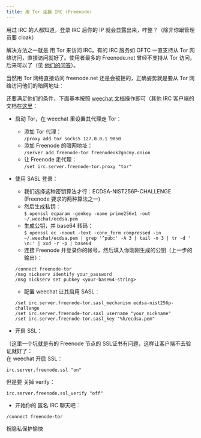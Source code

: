 ```yaml
---
title: 用 Tor 连接 IRC (Freenode)
---
```


用过 IRC 的人都知道，登录 IRC 后你的 IP 就会显露出来，咋整？（除非你跟管理员要 cloak）   

解决方法之一就是 用 Tor 来访问 IRC。有的 IRC 服务如 OFTC 一直支持从 Tor 网络访问，直接访问就好了。使用者最多的 Freenode.net 曾经不支持从 Tor 访问，后来可以了（见 [他们的问答](https://freenode.net/kb/answer/chat#accessing-freenode-via-tor)）。

当然用 Tor 网络直接访问 freenode.net 还是会被拒的，正确姿势就是要从 Tor 网络访问他们的暗网地址：

还要满足他们的条件，下面基本按照 [weechat 文档](https://www.weechat.org/files/doc/stable/weechat_user.en.html#irc_sasl_authentication)操作即可（其他 IRC 客户端的文档在[这里](https://freenode.net/kb/answer/sasl)：  

- 启动 Tor，在 weechat 里设置其代理走 Tor：   
	- 添加 Tor 代理：  
	`/proxy add tor socks5 127.0.0.1 9050`  
	- 添加 Freenode 的暗网地址：  
	`/server add freenode-tor freenodeok2gncmy.onion`  
	- 让 Freenode 走代理：  
	`/set irc.server.freenode-tor.proxy "tor"`  

- 使用 SASL 登录：
	- 我们选择这种密钥算法才行：ECDSA-NIST256P-CHALLENGE (Freenode 要求的两种算法之一)
	- 然后生成私钥：  
	`$ openssl ecparam -genkey -name prime256v1 -out ~/.weechat/ecdsa.pem`  
	- 生成公钥，并 base64 转码：  
	`$ openssl ec -noout -text -conv_form compressed -in ~/.weechat/ecdsa.pem | grep '^pub:' -A 3 | tail -n 3 | tr -d ' \n:' | xxd -r -p | base64`  
	- 连接 Freenode 并登录你的帐号，然后填入你刚刚生成的公钥（上一步的输出）：  
	```
	/connect freenode-tor
	/msg nickserv identify your_password
	/msg nickserv set pubkey <your-base64-string>   
	```
	- 配置 weechat 让其启用 SASL：
	```
	/set irc.server.freenode-tor.sasl_mechanism ecdsa-nist256p-challenge
	/set irc.server.freenode-tor.sasl_username "your_nickname"
	/set irc.server.freenode-tor.sasl_key "%h/ecdsa.pem"  
	```

- 开启 SSL：

（这里一个坑就是有的 Freenode 节点的 SSL证书有问题，这样让客户端不去验证就好了：   
在 weechat 开启 SSL：  

`irc.server.freenode.ssl "on"`

但是要 关掉 verify：  

`irc.server.freenode.ssl_verify "off"`  

- 开始你的 匿名 IRC 聊天吧：

`/connect freenode-tor`  


祝隐私保护愉快
